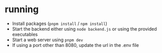 # running

- Install packages (`pnpm install` / `npm install`)
- Start the backend either using `node backend.js` or using the provided executables
- Start a web server using `pnpm dev`
- If using a port other than 8080, update the url in the .env file